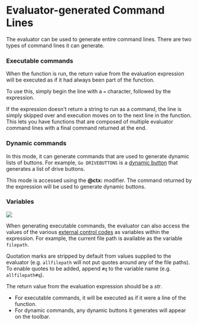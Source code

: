 # Evaluator-generated Command Lines

The evaluator can be used to generate entire command lines. There are two types of command lines it can generate.

### Executable commands

When the function is run, the return value from the evaluation expression will be executed as if it had always been part of the function.

To use this, simply begin the line with a `=` character, followed by the expression.

If the expression doesn't return a string to run as a command, the line is simply skipped over and execution moves on to the next line in the function. This lets you have functions that are composed of multiple evaluator command lines with a final command returned at the end.

### Dynamic commands

In this mode, it can generate commands that are used to generate dynamic lists of buttons. For example, `Go DRIVEBUTTONS` is a [dynamic button](/Manual/customize/creating_your_own_buttons/editing_the_toolbar/dynamic_buttons/README.md) that generates a list of drive buttons.

This mode is accessed using the **@ctx:** modifier. The command returned by the expression will be used to generate dynamic buttons.

### Variables

![](page>standard_variables&nodate&nouser&nofooter)

When generating executable commands, the evaluator can also access the values of the various [external control codes](/Manual/reference/command_reference/external_control_codes/README.md) as variables within the expression. For example, the current file path is available as the variable `filepath`.

Quotation marks are stripped by default from values supplied to the evaluator (e.g. `allfilepath` will not put quotes around any of the file paths). To enable quotes to be added, append `#q` to the variable name (e.g. `allfilepath#q`).

The return value from the evaluation expression should be a *str*.

- For executable commands, it will be executed as if it were a line of the function.
- For dynamic commands, any dynamic buttons it generates will appear on the toolbar.
